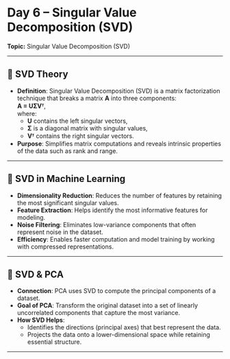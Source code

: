 # Day 6 – Singular Value Decomposition (SVD)
**Topic:** Singular Value Decomposition (SVD)

---

## 📘 SVD Theory

- **Definition**: Singular Value Decomposition (SVD) is a matrix factorization technique that breaks a matrix **A** into three components:  
  **A = UΣVᵀ**,  
  where:
  - **U** contains the left singular vectors,
  - **Σ** is a diagonal matrix with singular values,
  - **Vᵀ** contains the right singular vectors.
- **Purpose**: Simplifies matrix computations and reveals intrinsic properties of the data such as rank and range.

---

## 🧠 SVD in Machine Learning

- **Dimensionality Reduction**: Reduces the number of features by retaining the most significant singular values.
- **Feature Extraction**: Helps identify the most informative features for modeling.
- **Noise Filtering**: Eliminates low-variance components that often represent noise in the dataset.
- **Efficiency**: Enables faster computation and model training by working with compressed representations.

---

## 🔄 SVD & PCA

- **Connection**: PCA uses SVD to compute the principal components of a dataset.
- **Goal of PCA**: Transform the original dataset into a set of linearly uncorrelated components that capture the most variance.
- **How SVD Helps**:
  - Identifies the directions (principal axes) that best represent the data.
  - Projects the data onto a lower-dimensional space while retaining essential structure.

---
